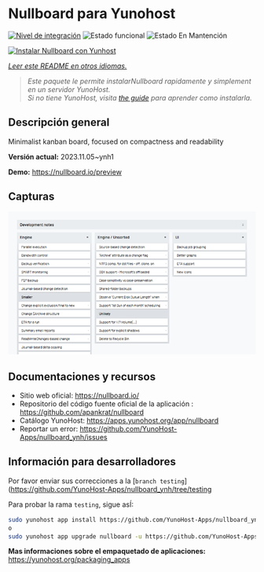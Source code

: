 <!--
Este archivo README esta generado automaticamente<https://github.com/YunoHost/apps/tree/master/tools/readme_generator>
No se debe editar a mano.
-->

# Nullboard para Yunohost

[![Nivel de integración](https://dash.yunohost.org/integration/nullboard.svg)](https://dash.yunohost.org/appci/app/nullboard) ![Estado funcional](https://ci-apps.yunohost.org/ci/badges/nullboard.status.svg) ![Estado En Mantención](https://ci-apps.yunohost.org/ci/badges/nullboard.maintain.svg)

[![Instalar Nullboard con Yunhost](https://install-app.yunohost.org/install-with-yunohost.svg)](https://install-app.yunohost.org/?app=nullboard)

*[Leer este README en otros idiomas.](./ALL_README.md)*

> *Este paquete le permite instalarNullboard rapidamente y simplement en un servidor YunoHost.*  
> *Si no tiene YunoHost, visita [the guide](https://yunohost.org/install) para aprender como instalarla.*

## Descripción general

Minimalist kanban board, focused on compactness and readability

**Versión actual:** 2023.11.05~ynh1

**Demo:** <https://nullboard.io/preview>

## Capturas

![Captura de Nullboard](./doc/screenshots/screenshot.png)

## Documentaciones y recursos

- Sitio web oficial: <https://nullboard.io/>
- Repositorio del código fuente oficial de la aplicación : <https://github.com/apankrat/nullboard>
- Catálogo YunoHost: <https://apps.yunohost.org/app/nullboard>
- Reportar un error: <https://github.com/YunoHost-Apps/nullboard_ynh/issues>

## Información para desarrolladores

Por favor enviar sus correcciones a la [`branch testing`](https://github.com/YunoHost-Apps/nullboard_ynh/tree/testing

Para probar la rama `testing`, sigue asÍ:

```bash
sudo yunohost app install https://github.com/YunoHost-Apps/nullboard_ynh/tree/testing --debug
o
sudo yunohost app upgrade nullboard -u https://github.com/YunoHost-Apps/nullboard_ynh/tree/testing --debug
```

**Mas informaciones sobre el empaquetado de aplicaciones:** <https://yunohost.org/packaging_apps>
